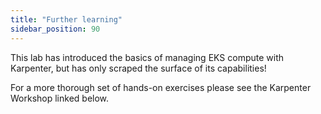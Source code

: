```yaml
---
title: "Further learning"
sidebar_position: 90
---
```


This lab has introduced the basics of managing EKS compute with Karpenter, but has only scraped the surface of its capabilities!

For a more thorough set of hands-on exercises please see the Karpenter Workshop linked below.

<launchButton url="https://catalog.workshops.aws/karpenter" label="Karpenter Workshop" />
